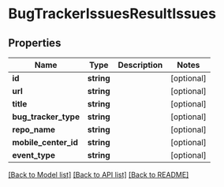 # BugTrackerIssuesResultIssues

## Properties
Name | Type | Description | Notes
------------ | ------------- | ------------- | -------------
**id** | **string** |  | [optional] 
**url** | **string** |  | [optional] 
**title** | **string** |  | [optional] 
**bug_tracker_type** | **string** |  | [optional] 
**repo_name** | **string** |  | [optional] 
**mobile_center_id** | **string** |  | [optional] 
**event_type** | **string** |  | [optional] 

[[Back to Model list]](../README.md#documentation-for-models) [[Back to API list]](../README.md#documentation-for-api-endpoints) [[Back to README]](../README.md)


